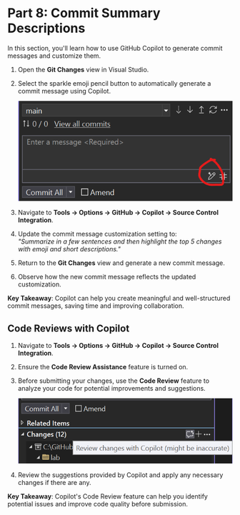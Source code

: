 # Part 8: Commit Summary Descriptions

In this section, you'll learn how to use GitHub Copilot to generate commit messages and customize them.

1. Open the **Git Changes** view in Visual Studio.
2. Select the sparkle emoji pencil button to automatically generate a commit message using Copilot.

   ![VS commit dialog with AI button](./images/8-commit.png)
   
3. Navigate to **Tools -> Options -> GitHub -> Copilot -> Source Control Integration**.
4. Update the commit message customization setting to:  
   *"Summarize in a few sentences and then highlight the top 5 changes with emoji and short descriptions."*
5. Return to the **Git Changes** view and generate a new commit message.
6. Observe how the new commit message reflects the updated customization.

**Key Takeaway**: Copilot can help you create meaningful and well-structured commit messages, saving time and improving collaboration.

## Code Reviews with Copilot

1. Navigate to **Tools -> Options -> GitHub -> Copilot -> Source Control Integration**.
2. Ensure the **Code Review Assistance** feature is turned on.  
3. Before submitting your changes, use the **Code Review** feature to analyze your code for potential improvements and suggestions.

   ![Code Review Assistance toggle](./images/8-code-review.png)

4. Review the suggestions provided by Copilot and apply any necessary changes if there are any.

**Key Takeaway**: Copilot's Code Review feature can help you identify potential issues and improve code quality before submission.
